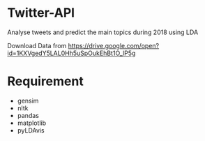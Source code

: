 # Twitter-API
Analyse tweets and predict the main topics during 2018 using LDA


Download Data from https://drive.google.com/open?id=1KXVgedY5LAL0Hh5uSpOukEhBt1O_lP5g

# Requirement
* gensim
* nltk
* pandas
* matplotlib
* pyLDAvis
